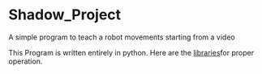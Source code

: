 # Shadow_Project
A simple program  to teach a robot  movements  starting from a video

This Program is written entirely in python.
Here are the [libraries](docs/libraries.txt)for proper operation.

